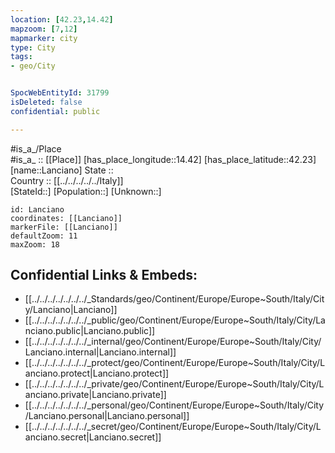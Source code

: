 ```yaml
---
location: [42.23,14.42] 
mapzoom: [7,12] 
mapmarker: city 
type: City
tags:
- geo/City


SpocWebEntityId: 31799
isDeleted: false
confidential: public

---
```

#is_a_/Place  
#is_a_ :: [[Place]] 
[has_place_longitude::14.42] 
[has_place_latitude::42.23] 
[name::Lanciano] 
State ::  
Country :: [[../../../../../Italy]]  
[StateId::] 
[Population::] 
[Unknown::] 


```leaflet
id: Lanciano
coordinates: [[Lanciano]] 
markerFile: [[Lanciano]] 
defaultZoom: 11 
maxZoom: 18
```


## Confidential Links & Embeds: 
- [[../../../../../../../_Standards/geo/Continent/Europe/Europe~South/Italy/City/Lanciano|Lanciano]] 
- [[../../../../../../../_public/geo/Continent/Europe/Europe~South/Italy/City/Lanciano.public|Lanciano.public]] 
- [[../../../../../../../_internal/geo/Continent/Europe/Europe~South/Italy/City/Lanciano.internal|Lanciano.internal]] 
- [[../../../../../../../_protect/geo/Continent/Europe/Europe~South/Italy/City/Lanciano.protect|Lanciano.protect]] 
- [[../../../../../../../_private/geo/Continent/Europe/Europe~South/Italy/City/Lanciano.private|Lanciano.private]] 
- [[../../../../../../../_personal/geo/Continent/Europe/Europe~South/Italy/City/Lanciano.personal|Lanciano.personal]] 
- [[../../../../../../../_secret/geo/Continent/Europe/Europe~South/Italy/City/Lanciano.secret|Lanciano.secret]] 
